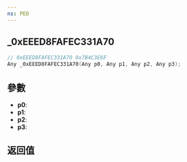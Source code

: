 ```yaml
---
ns: PED
---
```

## _0xEEED8FAFEC331A70

```c
// 0xEEED8FAFEC331A70 0x7B4C3E6F
Any _0xEEED8FAFEC331A70(Any p0, Any p1, Any p2, Any p3);
```


## 參數
* **p0**: 
* **p1**: 
* **p2**: 
* **p3**: 

## 返回值
